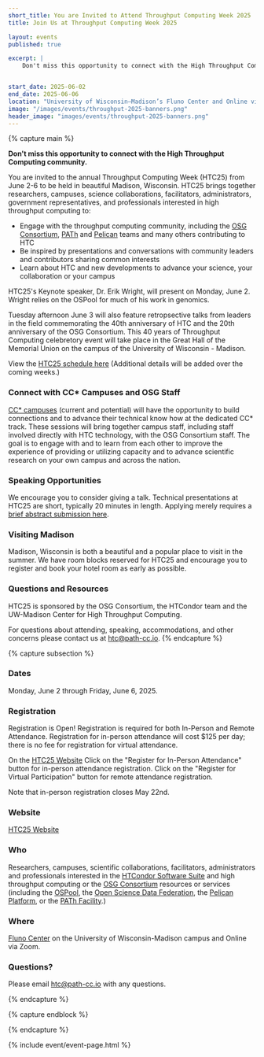 ```yaml
---
short_title: You are Invited to Attend Throughput Computing Week 2025
title: Join Us at Throughput Computing Week 2025

layout: events
published: true

excerpt: |
    Don't miss this opportunity to connect with the High Throughput Computing community.


start_date: 2025-06-02
end_date: 2025-06-06
location: "University of Wisconsin–Madison’s Fluno Center and Online via Zoom"
image: "/images/events/throughput-2025-banners.png"
header_image: "images/events/throughput-2025-banners.png"
---
```


{% capture main %}

**Don't miss this opportunity to connect with the High Throughput Computing community.**

You are invited to the annual Throughput Computing Week (HTC25) from June 2-6 to be held in beautiful Madison, Wisconsin. HTC25 brings together researchers, campuses, science collaborations, facilitators, administrators, government representatives, and professionals interested in high throughput computing to:

- Engage with the throughput computing community, including the [OSG Consortium](https://osg-htc.org/), [PATh](https://path-cc.io/) and [Pelican](https://pelicanplatform.org/) teams and many others contributing to HTC
- Be inspired by presentations and conversations with community leaders and contributors sharing common interests
- Learn about HTC and new developments to advance your science, your collaboration or your campus

HTC25's Keynote speaker, Dr. Erik Wright, will present on Monday, June 2. Wright relies on the OSPool for much of his work in genomics.

Tuesday afternoon June 3 will also feature retropsective talks from leaders in the field commemorating the 40th anniversary of HTC and the 20th anniversary of the OSG Consortium. This 40 years of Throughput Computing celebretory event will take place in the Great Hall of the Memorial Union on the campus of the University of Wisconsin - Madison.

View the [HTC25 schedule here](https://agenda.hep.wisc.edu/event/2297/timetable/#all.detailed) (Additional details will be added over the coming weeks.)


### Connect with CC* Campuses and OSG Staff

[CC* campuses](https://osg-htc.org/campus-cyberinfrastructure.html) (current and potential) will have the opportunity to build connections and to advance their technical know how at the dedicated CC* track. These sessions will bring together campus staff, including staff involved directly with HTC technology, with the OSG Consortium staff. The goal is to engage with and to learn from each other to improve the experience of providing or utilizing capacity and to advance scientific research on your own campus and across the nation.

### Speaking Opportunities

We encourage you to consider giving a talk. Technical presentations at HTC25 are short, typically 20 minutes in length. Applying merely requires a [brief abstract submission here](https://agenda.hep.wisc.edu/event/2297/abstracts/).

### Visiting Madison

Madison, Wisconsin is both a beautiful and a popular place to visit in the summer. We have room blocks reserved for HTC25 and encourage you to register and book your hotel room as early as possible.


### Questions and Resources

HTC25 is sponsored by the OSG Consortium, the HTCondor team and the UW-Madison Center for High Throughput Computing.

For questions about attending, speaking, accommodations, and other concerns please contact us at [htc@path-cc.io](mailto:htc@path-cc.io).
{% endcapture %}


{% capture subsection %}
### Dates

Monday, June 2 through Friday, June 6, 2025.

### Registration

Registration is Open!  Registration is required for both In-Person and Remote Attendance. Registration for in-person attendance will cost $125 per day; there is no fee for registration for virtual attendance.

On the [HTC25 Website](https://agenda.hep.wisc.edu/event/2297/)
Click on the "Register for In-Person Attendance" button for in-person attendance registration.
Click on the "Register for Virtual Participation" button for remote attendance registration.

Note that in-person registration closes May 22nd.

### Website

[HTC25 Website](https://agenda.hep.wisc.edu/event/2297/)

### Who

Researchers, campuses, scientific collaborations, facilitators, administrators and professionals interested in the [HTCondor Software Suite](https://htcondor.org) and high throughput computing or the [OSG Consortium](https://osg-htc.org/) resources or services (including the [OSPool](https://osg-htc.org/services/open_science_pool.html), the [Open Science Data Federation](https://osg-htc.org/services/osdf.html), the [Pelican Platform](https://pelicanplatform.org/), or the [PATh Facility](https://path-cc.io/facility/).)

### Where

[Fluno Center](https://fluno.com/) on the University of Wisconsin-Madison campus and Online via Zoom.


### Questions?

Please email [htc@path-cc.io](mailto:htc@path-cc.io) with any questions.

{% endcapture %}

{% capture endblock %}


{% endcapture %}

{% include event/event-page.html %}

